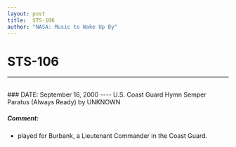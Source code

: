 ```yaml
---
layout: post
title:  STS-106
author: "NASA: Music to Wake Up By"
---
```


# STS-106
----
<br/>
### DATE: September 16, 2000
----
U.S. Coast Guard Hymn Semper Paratus (Always Ready) by UNKNOWN

##### Comment:
* played for Burbank, a Lieutenant Commander in the Coast Guard.
